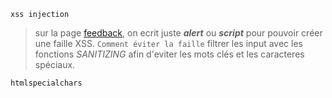 `xss injection`
> sur la page [feedback](http://192.168.1.143/index.php?page=feedback), on ecrit juste ***alert*** ou ***script*** pour pouvoir créer une faille XSS.
`Comment éviter la faille`
> filtrer les input avec les fonctions *SANITIZING* afin d'eviter les mots clés et les caracteres spéciaux.
```
htmlspecialchars 
```